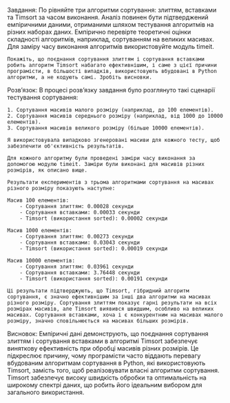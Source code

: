 
Завдання:
    По рівняйте три алгоритми сортування: злиттям, вставками та Timsort за часом виконання. Аналіз повинен бути підтверджений емпіричними даними, отриманими шляхом тестування алгоритмів на різних наборах даних. Емпірично перевірте теоретичні оцінки складності алгоритмів, наприклад, сортуванням на великих масивах. Для заміру часу виконання алгоритмів використовуйте модуль timeit.

    Покажіть, що поєднання сортування злиттям і сортування вставками робить алгоритм Timsort набагато ефективнішим, і саме з цієї причини програмісти, в більшості випадків, використовують вбудовані в Python алгоритми, а не кодують самі. Зробіть висновки.


Розвʼязок:
    В процесі розвʼязку завдання було розглянуто такі сценарії тестування сортування:

    1. Сортування масивів малого розміру (наприклад, до 100 елементів).
    2. Сортування масивів середнього розміру (наприклад, від 1000 до 10000 елементів).
    3. Сортування масивів великого розміру (більше 10000 елементів).

    Я використовувала випадково згенеровані масиви для кожного тесту, щоб забезпечити об'єктивність результатів. 

    Для кожного алгоритму були проведені заміри часу виконання за допомогою модулю timeit. Заміри були виконані для масивів різних розмірів, як описано вище.

    Результати експериментів з трьома алгоритмами сортування на масивах різного розміру показують наступне:

    Масив 100 елементів:
        - Сортування злиттям: 0.00028 секунди
        - Сортування вставками: 0.00033 секунди
        - Timsort (використання sorted): 0.00002 секунди

    Масив 1000 елементів:
        - Сортування злиттям: 0.00273 секунди
        - Сортування вставками: 0.03043 секунди
        - Timsort (використання sorted): 0.00019 секунди

    Масив 10000 елементів:
        - Сортування злиттям: 0.03961 секунди
        - Сортування вставками: 3.76448 секунди
        - Timsort (використання sorted): 0.00191 секунди

    Ці результати підтверджують, що Timsort, гібридний алгоритм сортування, є значно ефективнішим за інші два алгоритми на масивах різного розміру. Сортування злиттям показує гарні результати на всіх розмірах масивів, але Timsort виявився швидшим, особливо на великих масивах. Сортування вставками, хоча і є конкурентним на масивах малого розміру, значно сповільнюється на масивах більших розмірів.


Висновок:
    Емпіричні дані демонструють, що поєднання сортування злиттям і сортування вставками в алгоритмі Timsort забезпечує виняткову ефективність при обробці масивів різних розмірів. Це підкреслює причину, чому програмісти часто віддають перевагу вбудованим алгоритмам сортування в Python, які використовують Timsort, замість того, щоб реалізовувати власні алгоритми сортування. Timsort забезпечує високу швидкість обробки та оптимальність на широкому спектрі даних, що робить його ідеальним вибором для загального використання.
